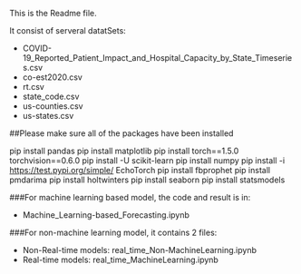 This is the Readme file.

It consist of serveral datatSets:
- COVID-19_Reported_Patient_Impact_and_Hospital_Capacity_by_State_Timeseries.csv
- co-est2020.csv
- rt.csv
- state_code.csv
- us-counties.csv
- us-states.csv

##Please make sure all of the packages have been installed

pip install pandas
pip install matplotlib
pip install torch==1.5.0 torchvision==0.6.0
pip install -U scikit-learn
pip install numpy
pip install -i https://test.pypi.org/simple/ EchoTorch
pip install fbprophet
pip install pmdarima
pip install holtwinters
pip install seaborn
pip install statsmodels


###For machine learning based model, the code and result is in:
- Machine_Learning-based_Forecasting.ipynb

###For non-machine learning model, it contains 2 files:
- Non-Real-time models: real_time_Non-MachineLearning.ipynb
- Real-time models: real_time_MachineLearning.ipynb
